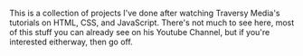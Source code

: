 This is a collection of projects I've done after watching Traversy Media's tutorials on HTML, CSS, and JavaScript. There's not much to see here, most of this stuff you can already see on his Youtube Channel, but if you're interested eitherway, then go off.
